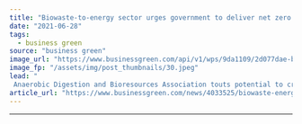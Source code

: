 ```yaml
---
title: "Biowaste-to-energy sector urges government to deliver net zero policy backing"
date: "2021-06-28"
tags: 
  - business green
source: "business green"
image_url: "https://www.businessgreen.com/api/v1/wps/9da1109/2d077dae-bf87-49bc-967a-5cb258edb983/4/anaerobicdigestionplant-350x250-185x114.jpeg"
image_fp: "/assets/img/post_thumbnails/30.jpeg"
lead: "
 Anaerobic Digestion and Bioresources Association touts potential to create 60,000 jobs and slash UK emissions in support of the net zero goals ..."
article_url: "https://www.businessgreen.com/news/4033525/biowaste-energy-sector-urges-government-deliver-net-zero-policy-backing"
---
```


---
